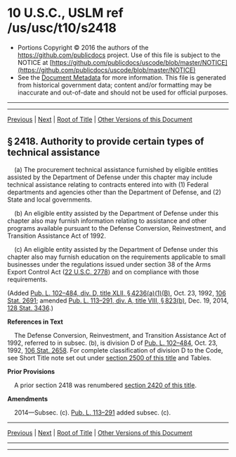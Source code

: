 ---
---

# 10 U.S.C., USLM ref /us/usc/t10/s2418

* Portions Copyright © 2016 the authors of the https://github.com/publicdocs project.
  Use of this file is subject to the NOTICE at [https://github.com/publicdocs/uscode/blob/master/NOTICE](https://github.com/publicdocs/uscode/blob/master/NOTICE)
* See the [Document Metadata](././../../../../../..//README.md) for more information.
  This file is generated from historical government data; content and/or formatting may be inaccurate and out-of-date and should not be used for official purposes.

----------
----------

[Previous](./../../../../../..//us/usc/t10/stA/ptIV/ch142/m__us_usc_t10_s2417.md) | [Next](./../../../../../..//us/usc/t10/stA/ptIV/ch142/m__us_usc_t10_s2419.md) | [Root of Title](./../../../../../../) | [Other Versions of this Document](https://publicdocs.github.io/go/links?ns=uslm&ref=%2Fus%2Fusc%2Ft10%2Fs2418)

## § 2418. Authority to provide certain types of technical assistance

    (a) The procurement technical assistance furnished by eligible entities assisted by the Department of Defense under this chapter may include technical assistance relating to contracts entered into with (1) Federal departments and agencies other than the Department of Defense, and (2) State and local governments.

    (b) An eligible entity assisted by the Department of Defense under this chapter also may furnish information relating to assistance and other programs available pursuant to the Defense Conversion, Reinvestment, and Transition Assistance Act of 1992.

    (c) An eligible entity assisted by the Department of Defense under this chapter also may furnish education on the requirements applicable to small businesses under the regulations issued under section 38 of the Arms Export Control Act ([22 U.S.C. 2778][/us/usc/t22/s2778]) and on compliance with those requirements.

(Added [Pub. L. 102–484, div. D, title XLII, § 4236(a)(1)(B)][/us/pl/102/484/s4236/a/1/B], Oct. 23, 1992, [106 Stat. 2691][/us/stat/106/2691]; amended [Pub. L. 113–291, div. A, title VIII, § 823(b)][/us/pl/113/291/s823/b], Dec. 19, 2014, [128 Stat. 3436][/us/stat/128/3436].)

 __References in Text__ 

    The Defense Conversion, Reinvestment, and Transition Assistance Act of 1992, referred to in subsec. (b), is division D of [Pub. L. 102–484][/us/pl/102/484], Oct. 23, 1992, [106 Stat. 2658][/us/stat/106/2658]. For complete classification of division D to the Code, see Short Title note set out under [section 2500 of this title][/us/usc/t10/s2500] and Tables.

 __Prior Provisions__ 

    A prior section 2418 was renumbered [section 2420 of this title][/us/usc/t10/s2420].

 __Amendments__ 

    2014—Subsec. (c). [Pub. L. 113–291][/us/pl/113/291] added subsec. (c).

----------

[Previous](./../../../../../..//us/usc/t10/stA/ptIV/ch142/m__us_usc_t10_s2417.md) | [Next](./../../../../../..//us/usc/t10/stA/ptIV/ch142/m__us_usc_t10_s2419.md) | [Root of Title](./../../../../../../) | [Other Versions of this Document](https://publicdocs.github.io/go/links?ns=uslm&ref=%2Fus%2Fusc%2Ft10%2Fs2418)

----------
----------

[/us/usc/t22/s2778]: https://publicdocs.github.io/go/links?ns=uslm&ref=%2Fus%2Fusc%2Ft22%2Fs2778
[/us/pl/102/484/s4236/a/1/B]: https://publicdocs.github.io/go/links?ns=uslm&ref=%2Fus%2Fpl%2F102%2F484%2Fs4236%2Fa%2F1%2FB
[/us/stat/106/2691]: https://publicdocs.github.io/go/links?ns=uslm&ref=%2Fus%2Fstat%2F106%2F2691
[/us/pl/113/291/s823/b]: https://publicdocs.github.io/go/links?ns=uslm&ref=%2Fus%2Fpl%2F113%2F291%2Fs823%2Fb
[/us/stat/128/3436]: https://publicdocs.github.io/go/links?ns=uslm&ref=%2Fus%2Fstat%2F128%2F3436
[/us/pl/102/484]: https://publicdocs.github.io/go/links?ns=uslm&ref=%2Fus%2Fpl%2F102%2F484
[/us/stat/106/2658]: https://publicdocs.github.io/go/links?ns=uslm&ref=%2Fus%2Fstat%2F106%2F2658
[/us/usc/t10/s2500]: https://publicdocs.github.io/go/links?ns=uslm&ref=%2Fus%2Fusc%2Ft10%2Fs2500
[/us/usc/t10/s2420]: https://publicdocs.github.io/go/links?ns=uslm&ref=%2Fus%2Fusc%2Ft10%2Fs2420
[/us/pl/113/291]: https://publicdocs.github.io/go/links?ns=uslm&ref=%2Fus%2Fpl%2F113%2F291


